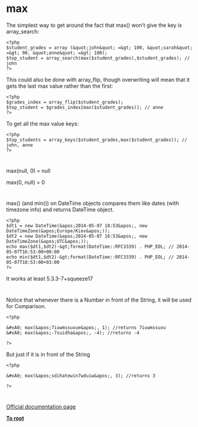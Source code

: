 # max





The simplest way to get around the fact that max() won&apos;t give the key is array_search:



```
<?php
$student_grades = array (&quot;john&quot; =&gt; 100, &quot;sarah&quot; =&gt; 90, &quot;anne&quot; =&gt; 100);
$top_student = array_search(max($student_grades),$student_grades); // john
?>
```


This could also be done with array_flip, though overwriting will mean that it gets the last max value rather than the first:



```
<?php
$grades_index = array_flip($student_grades);
$top_student = $grades_index[max($student_grades)]; // anne
?>
```


To get all the max value keys:



```
<?php
$top_students = array_keys($student_grades,max($student_grades)); // john, anne
?>
```



  

#



max(null, 0) = null

max(0, null) = 0

  

#



max() (and min()) on DateTime objects compares them like dates (with timezone info) and returns DateTime object.


```
<?php 
$dt1 = new DateTime(&apos;2014-05-07 18:53&apos;, new DateTimeZone(&apos;Europe/Kiev&apos;));
$dt2 = new DateTime(&apos;2014-05-07 16:53&apos;, new DateTimeZone(&apos;UTC&apos;));
echo max($dt1,$dt2)-&gt;format(DateTime::RFC3339) . PHP_EOL; // 2014-05-07T16:53:00+00:00
echo min($dt1,$dt2)-&gt;format(DateTime::RFC3339) . PHP_EOL; // 2014-05-07T18:53:00+03:00
?>
```


It works at least 5.3.3-7+squeeze17

  

#



Notice that whenever there is a Number in front of the String, it will be used for Comparison.



```
<?php

&#xA0; max(&apos;7iuwmssuxue&apos;, 1); //returns 7iuwmssuxu
&#xA0; max(&apos;-7suidha&apos;, -4); //returns -4

?>
```


But just if it is in front of the String



```
<?php

&#xA0; max(&apos;sdihatewin7wduiw&apos;, 3); //returns 3

?>
```



  

#

[Official documentation page](https://www.php.net/manual/en/function.max.php)

**[To root](/README.md)**